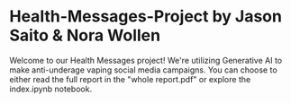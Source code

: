 # Health-Messages-Project by Jason Saito & Nora Wollen
Welcome to our Health Messages project! We're utilizing Generative AI to make anti-underage vaping social media campaigns. You can choose to either read the full report in the "whole report.pdf" or explore the index.ipynb notebook.
